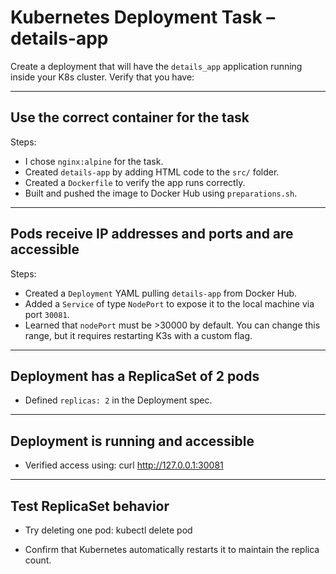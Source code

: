 # Kubernetes Deployment Task – details-app

Create a deployment that will have the `details_app` application running inside your K8s cluster. Verify that you have:

---

## Use the correct container for the task

Steps:
- I chose `nginx:alpine` for the task.
- Created `details-app` by adding HTML code to the `src/` folder.
- Created a `Dockerfile` to verify the app runs correctly.
- Built and pushed the image to Docker Hub using `preparations.sh`.

---

## Pods receive IP addresses and ports and are accessible

Steps:
- Created a `Deployment` YAML pulling `details-app` from Docker Hub.
- Added a `Service` of type `NodePort` to expose it to the local machine via port `30081`.
- Learned that `nodePort` must be >30000 by default. You can change this range, but it requires restarting K3s with a custom flag.

---

## Deployment has a ReplicaSet of 2 pods

- Defined `replicas: 2` in the Deployment spec.

---

## Deployment is running and accessible

- Verified access using:
  curl http://127.0.0.1:30081

---

## Test ReplicaSet behavior

- Try deleting one pod:
  kubectl delete pod <pod-name>

- Confirm that Kubernetes automatically restarts it to maintain the replica count.

